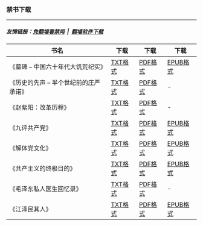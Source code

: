 ### 禁书下载

---
##### 友情链接：[免翻墙看禁闻](https://github.com/gfw-breaker/banned-news3) &nbsp;|&nbsp; [翻墙软件下载](https://github.com/gfw-breaker/nogfw)

| 书名 | 下载 | 下载 | 下载 |
|---|---|---|---|
| 《墓碑 – 中国六十年代大饥荒纪实》 | [TXT格式](https://cdn.jsdelivr.net/gh/gfw-breaker/books/resources/grave-stone.txt) | [PDF格式](https://cdn.jsdelivr.net/gh/gfw-breaker/books/resources/grave-stone.pdf) | [EPUB格式](https://cdn.jsdelivr.net/gh/gfw-breaker/books/resources/grave-stone.epub) |
| 《历史的先声 – 半个世纪前的庄严承诺》 | [TXT格式](https://cdn.jsdelivr.net/gh/gfw-breaker/books/resources/lsxs.txt) | [PDF格式](https://cdn.jsdelivr.net/gh/gfw-breaker/books/resources/lsxs.pdf) | - |
| 《赵紫阳：改革历程》 | [TXT格式](https://cdn.jsdelivr.net/gh/gfw-breaker/books/resources/zzy_gglc.txt) | [PDF格式](https://cdn.jsdelivr.net/gh/gfw-breaker/books/resources/zzy_gglc.pdf) | - |
| 《九评共产党》 | [TXT格式](https://cdn.jsdelivr.net/gh/gfw-breaker/books/resources/9ping.txt) | [PDF格式](https://cdn.jsdelivr.net/gh/gfw-breaker/books/resources/9ping.pdf) | [EPUB格式](https://cdn.jsdelivr.net/gh/gfw-breaker/books/resources/9ping.epub) |
| 《解体党文化》 | [TXT格式](https://cdn.jsdelivr.net/gh/gfw-breaker/books/resources/jtdwh.txt) | [PDF格式](https://cdn.jsdelivr.net/gh/gfw-breaker/books/resources/jtdwh.pdf) | [EPUB格式](https://cdn.jsdelivr.net/gh/gfw-breaker/books/resources/jtdwh.epub) |
| 《共产主义的终极目的》 | [TXT格式](https://cdn.jsdelivr.net/gh/gfw-breaker/books/resources/gczy.txt) | [PDF格式](https://cdn.jsdelivr.net/gh/gfw-breaker/books/resources/gczy.pdf) | [EPUB格式](https://cdn.jsdelivr.net/gh/gfw-breaker/books/resources/gczy.epub) |
| 《毛泽东私人医生回忆录》 | [TXT格式](https://cdn.jsdelivr.net/gh/gfw-breaker/books/resources/mzdyshyl.txt) | [PDF格式](https://cdn.jsdelivr.net/gh/gfw-breaker/books/resources/mzdyshyl.pdf) | - |
| 《江泽民其人》 | [TXT格式](https://cdn.jsdelivr.net/gh/gfw-breaker/books/resources/jzm.txt) | [PDF格式](https://cdn.jsdelivr.net/gh/gfw-breaker/books/resources/jzm.pdf) | [EPUB格式](https://cdn.jsdelivr.net/gh/gfw-breaker/books/resources/jzm.epub) |
